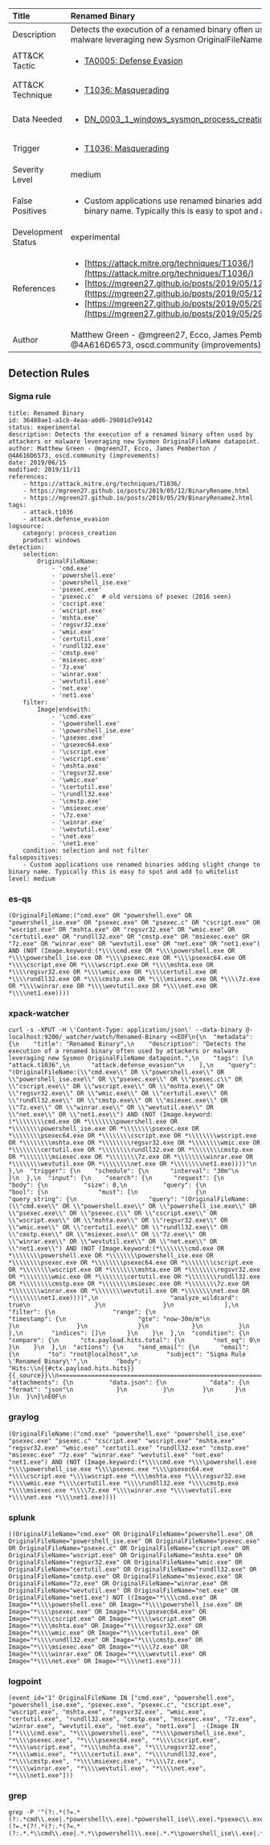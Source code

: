 | Title                | Renamed Binary                                                                                                                                                 |
|:---------------------|:------------------------------------------------------------------------------------------------------------------------------------------------------------|
| Description          | Detects the execution of a renamed binary often used by attackers or malware leveraging new Sysmon OriginalFileName datapoint.                                                                                                                                           |
| ATT&amp;CK Tactic    |  <ul><li>[TA0005: Defense Evasion](https://attack.mitre.org/tactics/TA0005)</li></ul>  |
| ATT&amp;CK Technique | <ul><li>[T1036: Masquerading](https://attack.mitre.org/techniques/T1036)</li></ul>  |
| Data Needed          | <ul><li>[DN_0003_1_windows_sysmon_process_creation](../Data_Needed/DN_0003_1_windows_sysmon_process_creation.md)</li></ul>  |
| Trigger              | <ul><li>[T1036: Masquerading](../Triggers/T1036.md)</li></ul>  |
| Severity Level       | medium |
| False Positives      | <ul><li>Custom applications use renamed binaries adding slight change to binary name. Typically this is easy to spot and add to whitelist</li></ul>  |
| Development Status   | experimental |
| References           | <ul><li>[https://attack.mitre.org/techniques/T1036/](https://attack.mitre.org/techniques/T1036/)</li><li>[https://mgreen27.github.io/posts/2019/05/12/BinaryRename.html](https://mgreen27.github.io/posts/2019/05/12/BinaryRename.html)</li><li>[https://mgreen27.github.io/posts/2019/05/29/BinaryRename2.html](https://mgreen27.github.io/posts/2019/05/29/BinaryRename2.html)</li></ul>  |
| Author               | Matthew Green - @mgreen27, Ecco, James Pemberton / @4A616D6573, oscd.community (improvements) |


## Detection Rules

### Sigma rule

```
title: Renamed Binary
id: 36480ae1-a1cb-4eaa-a0d6-29801d7e9142
status: experimental
description: Detects the execution of a renamed binary often used by attackers or malware leveraging new Sysmon OriginalFileName datapoint.
author: Matthew Green - @mgreen27, Ecco, James Pemberton / @4A616D6573, oscd.community (improvements)
date: 2019/06/15
modified: 2019/11/11
references:
    - https://attack.mitre.org/techniques/T1036/
    - https://mgreen27.github.io/posts/2019/05/12/BinaryRename.html
    - https://mgreen27.github.io/posts/2019/05/29/BinaryRename2.html
tags:
    - attack.t1036
    - attack.defense_evasion
logsource:
    category: process_creation
    product: windows
detection:
    selection:
        OriginalFileName:
            - 'cmd.exe'
            - 'powershell.exe'
            - 'powershell_ise.exe'
            - 'psexec.exe'
            - 'psexec.c'  # old versions of psexec (2016 seen)
            - 'cscript.exe'
            - 'wscript.exe'
            - 'mshta.exe'
            - 'regsvr32.exe'
            - 'wmic.exe'
            - 'certutil.exe'
            - 'rundll32.exe'
            - 'cmstp.exe'
            - 'msiexec.exe'
            - '7z.exe'
            - 'winrar.exe'
            - 'wevtutil.exe'
            - 'net.exe'
            - 'net1.exe'
    filter:
        Image|endswith:
            - '\cmd.exe'
            - '\powershell.exe'
            - '\powershell_ise.exe'
            - '\psexec.exe'
            - '\psexec64.exe'
            - '\cscript.exe'
            - '\wscript.exe'
            - '\mshta.exe'
            - '\regsvr32.exe'
            - '\wmic.exe'
            - '\certutil.exe'
            - '\rundll32.exe'
            - '\cmstp.exe'
            - '\msiexec.exe'
            - '\7z.exe'
            - '\winrar.exe'
            - '\wevtutil.exe'
            - '\net.exe'
            - '\net1.exe'
    condition: selection and not filter
falsepositives:
    - Custom applications use renamed binaries adding slight change to binary name. Typically this is easy to spot and add to whitelist
level: medium

```





### es-qs
    
```
(OriginalFileName:("cmd.exe" OR "powershell.exe" OR "powershell_ise.exe" OR "psexec.exe" OR "psexec.c" OR "cscript.exe" OR "wscript.exe" OR "mshta.exe" OR "regsvr32.exe" OR "wmic.exe" OR "certutil.exe" OR "rundll32.exe" OR "cmstp.exe" OR "msiexec.exe" OR "7z.exe" OR "winrar.exe" OR "wevtutil.exe" OR "net.exe" OR "net1.exe") AND (NOT (Image.keyword:(*\\\\cmd.exe OR *\\\\powershell.exe OR *\\\\powershell_ise.exe OR *\\\\psexec.exe OR *\\\\psexec64.exe OR *\\\\cscript.exe OR *\\\\wscript.exe OR *\\\\mshta.exe OR *\\\\regsvr32.exe OR *\\\\wmic.exe OR *\\\\certutil.exe OR *\\\\rundll32.exe OR *\\\\cmstp.exe OR *\\\\msiexec.exe OR *\\\\7z.exe OR *\\\\winrar.exe OR *\\\\wevtutil.exe OR *\\\\net.exe OR *\\\\net1.exe))))
```


### xpack-watcher
    
```
curl -s -XPUT -H \'Content-Type: application/json\' --data-binary @- localhost:9200/_watcher/watch/Renamed-Binary <<EOF\n{\n  "metadata": {\n    "title": "Renamed Binary",\n    "description": "Detects the execution of a renamed binary often used by attackers or malware leveraging new Sysmon OriginalFileName datapoint.",\n    "tags": [\n      "attack.t1036",\n      "attack.defense_evasion"\n    ],\n    "query": "(OriginalFileName:(\\"cmd.exe\\" OR \\"powershell.exe\\" OR \\"powershell_ise.exe\\" OR \\"psexec.exe\\" OR \\"psexec.c\\" OR \\"cscript.exe\\" OR \\"wscript.exe\\" OR \\"mshta.exe\\" OR \\"regsvr32.exe\\" OR \\"wmic.exe\\" OR \\"certutil.exe\\" OR \\"rundll32.exe\\" OR \\"cmstp.exe\\" OR \\"msiexec.exe\\" OR \\"7z.exe\\" OR \\"winrar.exe\\" OR \\"wevtutil.exe\\" OR \\"net.exe\\" OR \\"net1.exe\\") AND (NOT (Image.keyword:(*\\\\\\\\cmd.exe OR *\\\\\\\\powershell.exe OR *\\\\\\\\powershell_ise.exe OR *\\\\\\\\psexec.exe OR *\\\\\\\\psexec64.exe OR *\\\\\\\\cscript.exe OR *\\\\\\\\wscript.exe OR *\\\\\\\\mshta.exe OR *\\\\\\\\regsvr32.exe OR *\\\\\\\\wmic.exe OR *\\\\\\\\certutil.exe OR *\\\\\\\\rundll32.exe OR *\\\\\\\\cmstp.exe OR *\\\\\\\\msiexec.exe OR *\\\\\\\\7z.exe OR *\\\\\\\\winrar.exe OR *\\\\\\\\wevtutil.exe OR *\\\\\\\\net.exe OR *\\\\\\\\net1.exe))))"\n  },\n  "trigger": {\n    "schedule": {\n      "interval": "30m"\n    }\n  },\n  "input": {\n    "search": {\n      "request": {\n        "body": {\n          "size": 0,\n          "query": {\n            "bool": {\n              "must": [\n                {\n                  "query_string": {\n                    "query": "(OriginalFileName:(\\"cmd.exe\\" OR \\"powershell.exe\\" OR \\"powershell_ise.exe\\" OR \\"psexec.exe\\" OR \\"psexec.c\\" OR \\"cscript.exe\\" OR \\"wscript.exe\\" OR \\"mshta.exe\\" OR \\"regsvr32.exe\\" OR \\"wmic.exe\\" OR \\"certutil.exe\\" OR \\"rundll32.exe\\" OR \\"cmstp.exe\\" OR \\"msiexec.exe\\" OR \\"7z.exe\\" OR \\"winrar.exe\\" OR \\"wevtutil.exe\\" OR \\"net.exe\\" OR \\"net1.exe\\") AND (NOT (Image.keyword:(*\\\\\\\\cmd.exe OR *\\\\\\\\powershell.exe OR *\\\\\\\\powershell_ise.exe OR *\\\\\\\\psexec.exe OR *\\\\\\\\psexec64.exe OR *\\\\\\\\cscript.exe OR *\\\\\\\\wscript.exe OR *\\\\\\\\mshta.exe OR *\\\\\\\\regsvr32.exe OR *\\\\\\\\wmic.exe OR *\\\\\\\\certutil.exe OR *\\\\\\\\rundll32.exe OR *\\\\\\\\cmstp.exe OR *\\\\\\\\msiexec.exe OR *\\\\\\\\7z.exe OR *\\\\\\\\winrar.exe OR *\\\\\\\\wevtutil.exe OR *\\\\\\\\net.exe OR *\\\\\\\\net1.exe))))",\n                    "analyze_wildcard": true\n                  }\n                }\n              ],\n              "filter": {\n                "range": {\n                  "timestamp": {\n                    "gte": "now-30m/m"\n                  }\n                }\n              }\n            }\n          }\n        },\n        "indices": []\n      }\n    }\n  },\n  "condition": {\n    "compare": {\n      "ctx.payload.hits.total": {\n        "not_eq": 0\n      }\n    }\n  },\n  "actions": {\n    "send_email": {\n      "email": {\n        "to": "root@localhost",\n        "subject": "Sigma Rule \'Renamed Binary\'",\n        "body": "Hits:\\n{{#ctx.payload.hits.hits}}{{_source}}\\n================================================================================\\n{{/ctx.payload.hits.hits}}",\n        "attachments": {\n          "data.json": {\n            "data": {\n              "format": "json"\n            }\n          }\n        }\n      }\n    }\n  }\n}\nEOF\n
```


### graylog
    
```
(OriginalFileName:("cmd.exe" "powershell.exe" "powershell_ise.exe" "psexec.exe" "psexec.c" "cscript.exe" "wscript.exe" "mshta.exe" "regsvr32.exe" "wmic.exe" "certutil.exe" "rundll32.exe" "cmstp.exe" "msiexec.exe" "7z.exe" "winrar.exe" "wevtutil.exe" "net.exe" "net1.exe") AND (NOT (Image.keyword:(*\\\\cmd.exe *\\\\powershell.exe *\\\\powershell_ise.exe *\\\\psexec.exe *\\\\psexec64.exe *\\\\cscript.exe *\\\\wscript.exe *\\\\mshta.exe *\\\\regsvr32.exe *\\\\wmic.exe *\\\\certutil.exe *\\\\rundll32.exe *\\\\cmstp.exe *\\\\msiexec.exe *\\\\7z.exe *\\\\winrar.exe *\\\\wevtutil.exe *\\\\net.exe *\\\\net1.exe))))
```


### splunk
    
```
((OriginalFileName="cmd.exe" OR OriginalFileName="powershell.exe" OR OriginalFileName="powershell_ise.exe" OR OriginalFileName="psexec.exe" OR OriginalFileName="psexec.c" OR OriginalFileName="cscript.exe" OR OriginalFileName="wscript.exe" OR OriginalFileName="mshta.exe" OR OriginalFileName="regsvr32.exe" OR OriginalFileName="wmic.exe" OR OriginalFileName="certutil.exe" OR OriginalFileName="rundll32.exe" OR OriginalFileName="cmstp.exe" OR OriginalFileName="msiexec.exe" OR OriginalFileName="7z.exe" OR OriginalFileName="winrar.exe" OR OriginalFileName="wevtutil.exe" OR OriginalFileName="net.exe" OR OriginalFileName="net1.exe") NOT ((Image="*\\\\cmd.exe" OR Image="*\\\\powershell.exe" OR Image="*\\\\powershell_ise.exe" OR Image="*\\\\psexec.exe" OR Image="*\\\\psexec64.exe" OR Image="*\\\\cscript.exe" OR Image="*\\\\wscript.exe" OR Image="*\\\\mshta.exe" OR Image="*\\\\regsvr32.exe" OR Image="*\\\\wmic.exe" OR Image="*\\\\certutil.exe" OR Image="*\\\\rundll32.exe" OR Image="*\\\\cmstp.exe" OR Image="*\\\\msiexec.exe" OR Image="*\\\\7z.exe" OR Image="*\\\\winrar.exe" OR Image="*\\\\wevtutil.exe" OR Image="*\\\\net.exe" OR Image="*\\\\net1.exe")))
```


### logpoint
    
```
(event_id="1" OriginalFileName IN ["cmd.exe", "powershell.exe", "powershell_ise.exe", "psexec.exe", "psexec.c", "cscript.exe", "wscript.exe", "mshta.exe", "regsvr32.exe", "wmic.exe", "certutil.exe", "rundll32.exe", "cmstp.exe", "msiexec.exe", "7z.exe", "winrar.exe", "wevtutil.exe", "net.exe", "net1.exe"]  -(Image IN ["*\\\\cmd.exe", "*\\\\powershell.exe", "*\\\\powershell_ise.exe", "*\\\\psexec.exe", "*\\\\psexec64.exe", "*\\\\cscript.exe", "*\\\\wscript.exe", "*\\\\mshta.exe", "*\\\\regsvr32.exe", "*\\\\wmic.exe", "*\\\\certutil.exe", "*\\\\rundll32.exe", "*\\\\cmstp.exe", "*\\\\msiexec.exe", "*\\\\7z.exe", "*\\\\winrar.exe", "*\\\\wevtutil.exe", "*\\\\net.exe", "*\\\\net1.exe"]))
```


### grep
    
```
grep -P '^(?:.*(?=.*(?:.*cmd\\.exe|.*powershell\\.exe|.*powershell_ise\\.exe|.*psexec\\.exe|.*psexec\\.c|.*cscript\\.exe|.*wscript\\.exe|.*mshta\\.exe|.*regsvr32\\.exe|.*wmic\\.exe|.*certutil\\.exe|.*rundll32\\.exe|.*cmstp\\.exe|.*msiexec\\.exe|.*7z\\.exe|.*winrar\\.exe|.*wevtutil\\.exe|.*net\\.exe|.*net1\\.exe))(?=.*(?!.*(?:.*(?=.*(?:.*.*\\cmd\\.exe|.*.*\\powershell\\.exe|.*.*\\powershell_ise\\.exe|.*.*\\psexec\\.exe|.*.*\\psexec64\\.exe|.*.*\\cscript\\.exe|.*.*\\wscript\\.exe|.*.*\\mshta\\.exe|.*.*\\regsvr32\\.exe|.*.*\\wmic\\.exe|.*.*\\certutil\\.exe|.*.*\\rundll32\\.exe|.*.*\\cmstp\\.exe|.*.*\\msiexec\\.exe|.*.*\\7z\\.exe|.*.*\\winrar\\.exe|.*.*\\wevtutil\\.exe|.*.*\\net\\.exe|.*.*\\net1\\.exe))))))'
```



